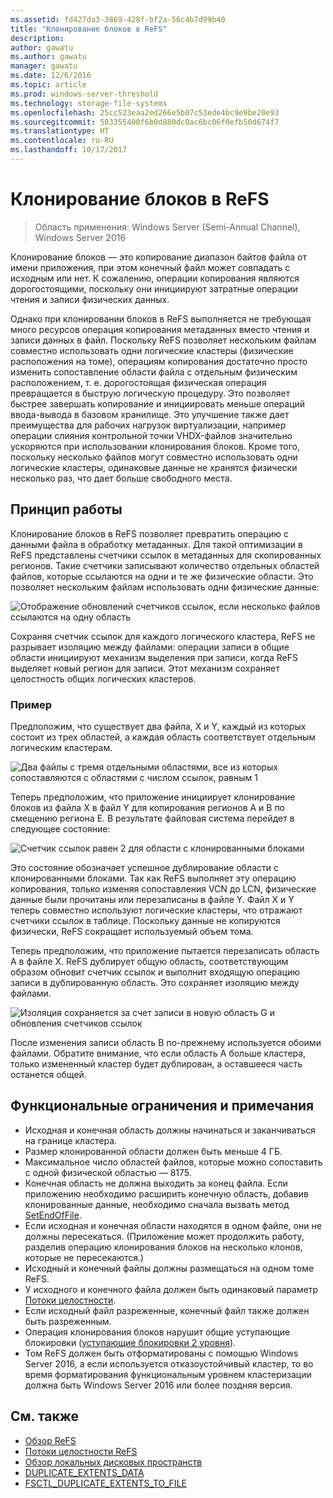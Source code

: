 ```yaml
---
ms.assetid: fd427da3-3869-428f-bf2a-56c4b7d99b40
title: "Клонирование блоков в ReFS"
description: 
author: gawatu
ms.author: gawatu
manager: gawatu
ms.date: 12/6/2016
ms.topic: article
ms.prod: windows-server-threshold
ms.technology: storage-file-systems
ms.openlocfilehash: 25cc523eaa2ed266e5b07c53ede4bc9e9be20e93
ms.sourcegitcommit: 583355400f6b0d880dc0ac6bc06f0efb50d674f7
ms.translationtype: HT
ms.contentlocale: ru-RU
ms.lasthandoff: 10/17/2017
---
```

# <a name="block-cloning-on-refs"></a>Клонирование блоков в ReFS
>Область применения: Windows Server (Semi-Annual Channel), Windows Server 2016

Клонирование блоков — это копирование диапазон байтов файла от имени приложения, при этом конечный файл может совпадать с исходным или нет. К сожалению, операции копирования являются дорогостоящими, поскольку они инициируют затратные операции чтения и записи физических данных. 

Однако при клонировании блоков в ReFS выполняется не требующая много ресурсов операция копирования метаданных вместо чтения и записи данных в файл. Поскольку ReFS позволяет нескольким файлам совместно использовать одни логические кластеры (физические расположения на томе), операциям копирования достаточно просто изменить сопоставление области файла с отдельным физическим расположением, т. е. дорогостоящая физическая операция превращается в быструю логическую процедуру. Это позволяет быстрее завершать копирование и инициировать меньше операций ввода-вывода в базовом хранилище. Это улучшение также дает преимущества для рабочих нагрузок виртуализации, например операции слияния контрольной точки VHDX-файлов значительно ускоряются при использовании клонирования блоков. Кроме того, поскольку несколько файлов могут совместно использовать одни логические кластеры, одинаковые данные не хранятся физически несколько раз, что дает больше свободного места. 
  
## <a name="how-it-works"></a>Принцип работы 

Клонирование блоков в ReFS позволяет превратить операцию с данными файла в обработку метаданных. Для такой оптимизации в ReFS представлены счетчики ссылок в метаданных для скопированных регионов. Такие счетчики записывают количество отдельных областей файлов, которые ссылаются на одни и те же физические области. Это позволяет нескольким файлам использовать одни физические данные:

![Отображение обновлений счетчиков ссылок, если несколько файлов ссылаются на одну область](media/ref-count-example.gif)

Сохраняя счетчик ссылок для каждого логического кластера, ReFS не разрывает изоляцию между файлами: операции записи в общие области инициируют механизм выделения при записи, когда ReFS выделяет новый регион для записи. Этот механизм сохраняет целостность общих логических кластеров. 

### <a name="example"></a>Пример
Предположим, что существует два файла, X и Y, каждый из которых состоит из трех областей, а каждая область соответствует отдельным логическим кластерам.

![Два файлы с тремя отдельными областями, все из которых сопоставляются с областями с числом ссылок, равным 1](media/block-clone-1.png)

Теперь предположим, что приложение инициирует клонирование блоков из файла X в файл Y для копирования регионов A и B по смещению региона E. В результате файловая система перейдет в следующее состояние:

![Счетчик ссылок равен 2 для области с клонированными блоками](media/block-clone-2.png)

Это состояние обозначает успешное дублирование области с клонированными блоками. Так как ReFS выполняет эту операцию копирования, только изменяя сопоставления VCN до LCN, физические данные были прочитаны или перезаписаны в файле Y. Файл X и Y теперь совместно используют логические кластеры, что отражают счетчики ссылок в таблице. Поскольку данные не копируются физически, ReFS сокращает используемый объем тома. 

Теперь предположим, что приложение пытается перезаписать область A в файле X. ReFS дублирует общую область, соответствующим образом обновит счетчик ссылок и выполнит входящую операцию записи в дублированную область. Это сохраняет изоляцию между файлами.   

![Изоляция сохраняется за счет записи в новую область G и обновления счетчиков ссылок](media/block-clone-3.png)

После изменения записи область B по-прежнему используется обоими файлами. Обратите внимание, что если область A больше кластера, только измененный кластер будет дублирован, а оставшееся часть останется общей.


## <a name="functionality-restrictions-and-remarks"></a>Функциональные ограничения и примечания
- Исходная и конечная область должны начинаться и заканчиваться на границе кластера. 
- Размер клонированной области должен быть меньше 4 ГБ. 
- Максимальное число областей файлов, которые можно сопоставить с одной физической областью — 8175.
- Конечная область не должна выходить за конец файла. Если приложению необходимо расширить конечную область, добавив клонированные данные, необходимо сначала вызвать метод [SetEndOfFile](https://msdn.microsoft.com/library/windows/desktop/aa365531(v=vs.85).aspx). 
- Если исходная и конечная области находятся в одном файле, они не должны пересекаться. (Приложение может продолжить работу, разделив операцию клонирования блоков на несколько клонов, которые не пересекаются.)
- Исходный и конечный файлы должны размещаться на одном томе ReFS. 
- У исходного и конечного файла должен быть одинаковый параметр [Потоки целостности](https://msdn.microsoft.com/library/windows/desktop/gg258117(v=vs.85).aspx). 
- Если исходный файл разреженные, конечный файл также должен быть разреженным. 
- Операция клонирования блоков нарушит общие уступающие блокировки ([уступающие блокировки 2 уровня](https://msdn.microsoft.com/library/windows/desktop/aa365713(v=vs.85).aspx)).
- Том ReFS должен быть отформатированы с помощью Windows Server 2016, а если используется отказоустойчивый кластер, то во время форматирования функциональным уровнем кластеризации должна быть Windows Server 2016 или более поздняя версия. 

## <a name="see-also"></a>См. также

-   [Обзор ReFS](refs-overview.md)
-   [Потоки целостности ReFS](integrity-streams.md)
-   [Обзор локальных дисковых пространств](../storage-spaces/storage-spaces-direct-overview.md)
-   [DUPLICATE_EXTENTS_DATA](https://msdn.microsoft.com/library/windows/desktop/mt590821(v=vs.85).aspx)
-   [FSCTL_DUPLICATE_EXTENTS_TO_FILE](https://msdn.microsoft.com/library/windows/desktop/mt590823(v=vs.85).aspx)
